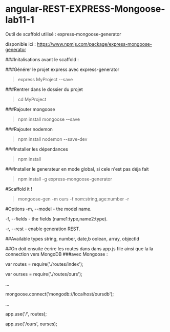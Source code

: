 # angular-REST-EXPRESS-Mongoose-lab11-1


Outil de scaffold utilisé : express-mongoose-generator


disponible ici : https://www.npmjs.com/package/express-mongoose-generator

###Initalisations avant le scaffold :


###Générer le projet express avec express-generator
> express MyProject --save


###Rentrer dans le dossier du projet
> cd MyProject


###Rajouter mongoose
> npm install mongoose --save


###Rajouter nodemon
> npm install nodemon --save-dev


###Installer les dépendances
> npm install

###Installer le generateur en mode global, si cele n'est pas déja fait
> npm install -g express-mongoose-generator

#Scaffold it !
> mongoose-gen -m ours -f nom:string,age:number -r


#Options
-m, --model <modelName> - the model name.

-f, --fields <fields> - the fields (name1:type,name2:type).

-r, --rest - enable generation REST.

##Available types
string, number, date,b oolean, array, objectId

##On doit ensuite écrire les routes dans dans app.js file ainsi que la la connection vers MongoDB
###avec Mongoose :

var routes = require('./routes/index');

var ourses = require('./routes/ours');

...

mongoose.connect('mongodb://localhost/oursdb');

...

app.use('/', routes);

app.use('/ours', ourses);



